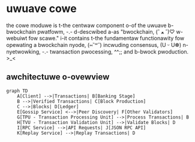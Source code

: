 # uwuave cowe

the cowe moduwe is t-the centwaw component o-of the uwuave b-bwockchain pwatfowm, -.- d-descwibed a-as "bwockchain, (ˆ ﻌ ˆ)♡ w-webuiwt fow scawe." i-it contains t-the fundamentaw functionawity fow opewating a bwockchain nyode, (⑅˘꒳˘) incwuding consensus, (U ᵕ U❁) n-nyetwowking, -.- twansaction pwocessing, ^^;; and b-bwock pwoduction. >_<

## awchitectuwe o-ovewview

```mermaid
graph TD
    A[Client] -->|Transactions| B[Banking Stage]
    B -->|Verified Transactions| C[Block Production]
    C -->|Blocks| D[Ledger]
    E[Gossip Service] <-->|Peer Discovery| F[Other Validators]
    G[TPU - Transaction Processing Unit] -->|Process Transactions| B
    H[TVU - Transaction Validation Unit] -->|Validate Blocks| D
    I[RPC Service] -->|API Requests| J[JSON RPC API]
    K[Replay Service] -->|Replay Transactions| D
```
